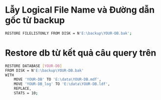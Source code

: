 # Lẫy Logical File Name và Đường dẫn gốc từ backup
```bash
RESTORE FILELISTONLY FROM DISK = N'E:\backup\YOUR-DB.bak';
```

# Restore db từ kết quả câu query trên
```bash
RESTORE DATABASE [YOUR-DB]
FROM DISK = N'E:\backup\YOUR-DB.bak'
WITH 
    MOVE 'YOUR-DB' TO 'E:\data\YOUR-DB.mdf',
    MOVE 'YOUR-DB_log' TO 'E:\data\YOUR-DB.ldf',
    REPLACE,
    STATS = 10;
```